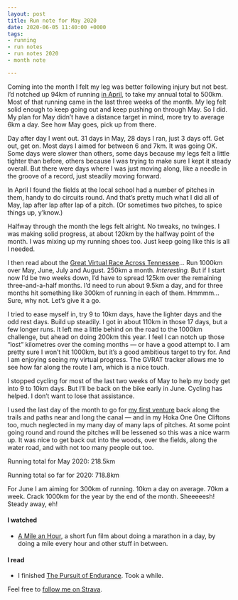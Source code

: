 ```yaml
---
layout: post
title: Run note for May 2020
date: 2020-06-05 11:40:00 +0000
tags:
- running
- run notes
- run notes 2020
- month note

---
```

Coming into the month I felt my leg was better following injury but not best. I’d notched up 94km of running [in April](/run-note-for-april-2020/), to take my annual total to 500km. Most of that running came in the last three weeks of the month. My leg felt solid enough to keep going out and keep pushing on through May. So I did. My plan for May didn’t have a distance target in mind, more try to average 6km a day. See how May goes, pick up from there.

Day after day I went out. 31 days in May, 28 days I ran, just 3 days off. Get out, get on. Most days I aimed for between 6 and 7km. It was going OK. Some days were slower than others, some days because my legs felt a little tighter than before, others because I was trying to make sure I kept it steady overall. But there were days where I was just moving along, like a needle in the groove of a record, just steadily moving forward.

In April I found the fields at the local school had a number of pitches in them, handy to do circuits round. And that’s pretty much what I did all of May, lap after lap after lap of a pitch. (Or sometimes two pitches, to spice things up, y’know.)

Halfway through the month the legs felt alright. No tweaks, no twinges. I was making solid progress, at about 120km by the halfway point of the month. I was mixing up my running shoes too. Just keep going like this is all I needed.

I then read about the [Great Virtual Race Across Tennessee](https://runsignup.com/Race/TN/Memphis/TheGreatVirtualRaceAcrossTennessee1000K)... Run 1000km over May, June, July and August. 250km a month. _Interesting._ But if I start now I’d be two weeks down, I’d have to spread 125km over the remaining three-and-a-half months. I’d need to run about 9.5km a day, and for three months hit something like 300km of running in each of them. Hmmmm... Sure, why not. Let’s give it a go.

I tried to ease myself in, try 9 to 10km days, have the lighter days and the odd rest days. Build up steadily. I got in about 110km in those 17 days, but a few longer runs. It left me a little behind on the road to the 1000km challenge, but ahead on doing 200km this year. I feel I can notch up those “lost” kilometres over the coming months — or have a good attempt to. I am pretty sure I won’t hit 1000km, but it’s a good ambitious target to try for. And I am enjoying seeing my virtual progress. The GVRAT tracker allows me to see how far along the route I am, which is a nice touch.

I stopped cycling for most of the last two weeks of May to help my body get into 9 to 10km days. But I’ll be back on the bike early in June. Cycling has helped. I don’t want to lose that assistance.

I used the last day of the month to go for [my first venture](https://www.strava.com/activities/3539898760) back along the trails and paths near and long the canal — and in my Hoka One One Cliftons too, much neglected in my many day of many laps of pitches. At some point going round and round the pitches will be lessened so this was a nice warm up. It was nice to get back out into the woods, over the fields, along the water road, and with not too many people out too.

Running total for May 2020: 218.5km

Running total so far for 2020: 718.8km

For June I am aiming for 300km of running. 10km a day on average. 70km a week. Crack 1000km for the year by the end of the month. Sheeeeesh! Steady away, eh!

#### I watched

* [A Mile an Hour](https://www.youtube.com/watch?v=EvT5XS7j-Dc), a short fun film about doing a marathon in a day, by doing a mile every hour and other stuff in between.

#### I read

* I finished [The Pursuit of Endurance](https://www.goodreads.com/en/book/show/35879295). Took a while.

Feel free to [follow me on Strava](https://www.strava.com/athletes/41247532).